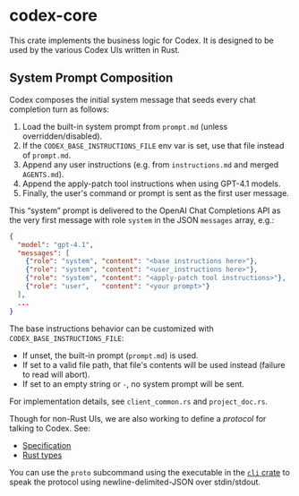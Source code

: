 # codex-core

This crate implements the business logic for Codex. It is designed to be used by the various Codex UIs written in Rust.

## System Prompt Composition

Codex composes the initial system message that seeds every chat completion turn as follows:

1. Load the built-in system prompt from `prompt.md` (unless overridden/disabled).
2. If the `CODEX_BASE_INSTRUCTIONS_FILE` env var is set, use that file instead of `prompt.md`.
3. Append any user instructions (e.g. from `instructions.md` and merged `AGENTS.md`).
4. Append the apply-patch tool instructions when using GPT-4.1 models.
5. Finally, the user's command or prompt is sent as the first user message.

This “system” prompt is delivered to the OpenAI Chat Completions API as the very first message with role `system` in the JSON `messages` array, e.g.:
```json
{
  "model": "gpt-4.1",
  "messages": [
    {"role": "system", "content": "<base instructions here>"},
    {"role": "system", "content": "<user_instructions here>"},
    {"role": "system", "content": "<apply-patch tool instructions>"},
    {"role": "user",   "content": "<your prompt>"}
  ],
  ...
}
```

The base instructions behavior can be customized with `CODEX_BASE_INSTRUCTIONS_FILE`:

- If unset, the built-in prompt (`prompt.md`) is used.
- If set to a valid file path, that file's contents will be used instead (failure to read will abort).
- If set to an empty string or `-`, no system prompt will be sent.

For implementation details, see `client_common.rs` and `project_doc.rs`.

Though for non-Rust UIs, we are also working to define a _protocol_ for talking to Codex. See:

- [Specification](../docs/protocol_v1.md)
- [Rust types](./src/protocol.rs)

You can use the `proto` subcommand using the executable in the [`cli` crate](../cli) to speak the protocol using newline-delimited-JSON over stdin/stdout.
